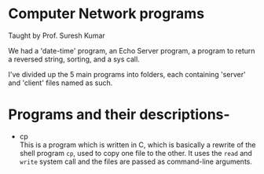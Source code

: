 # Computer Network programs
Taught by Prof. Suresh Kumar

We had a 'date-time' program, an Echo Server program, a program to return a reversed string, sorting, and a sys call.

I've divided up the 5 main programs into folders, each containing 'server' and 'client' files named as such. 


# Programs and their descriptions-

- cp  
This is a program which is written in C, which is basically a rewrite of the shell program `cp`, used to copy one file to the other. It uses the `read` and `write` system call and the files are passed as command-line arguments.
